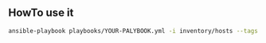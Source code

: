 ## HowTo use it
```bash
ansible-playbook playbooks/YOUR-PALYBOOK.yml -i inventory/hosts --tags hp_ilo
```